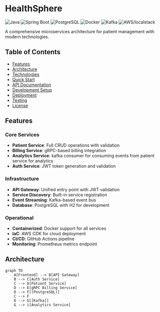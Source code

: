 # HealthSphere

![Java](https://img.shields.io/badge/java-%23ED8B00.svg?style=for-the-badge&logo=openjdk&logoColor=white)
![Spring Boot](https://img.shields.io/badge/Spring_Boot-6DB33F?style=for-the-badge&logo=spring&logoColor=white)
![PostgreSQL](https://img.shields.io/badge/PostgreSQL-316192?style=for-the-badge&logo=postgresql&logoColor=white)
![Docker](https://img.shields.io/badge/docker-%230db7ed.svg?style=for-the-badge&logo=docker&logoColor=white)
![Kafka](https://img.shields.io/badge/Apache_Kafka-231F20?style=for-the-badge&logo=apache-kafka&logoColor=white)
![AWS/localstack](https://img.shields.io/badge/localstack/AWS-232F3E?style=for-the-badge&logo=amazonaws&logoColor=white)

A comprehensive microservices architecture for patient management with modern technologies.

## Table of Contents
- [Features](#features)
- [Architecture](#architecture)
- [Technologies](#technologies)
- [Quick Start](#quick-start)
- [API Documentation](#api-documentation)
- [Development Setup](#development-setup)
- [Deployment](#deployment)
- [Testing](#testing)
- [License](#license)

## Features

### Core Services
- **Patient Service**: Full CRUD operations with validation
- **Billing Service**: gRPC-based billing integration
- **Analytics Service**: kafka consumer for consuming events from patient service for analytics
- **Auth Service**: JWT token generation and validation

### Infrastructure
- **API Gateway**: Unified entry point with JWT validation
- **Service Discovery**: Built-in service registration
- **Event Streaming**: Kafka-based event bus
- **Database**: PostgreSQL with H2 for development

### Operational
- **Containerized**: Docker support for all services
- **IaC**: AWS CDK for cloud deployment
- **CI/CD**: GitHub Actions pipeline
- **Monitoring**: Prometheus metrics endpoint

## Architecture

```mermaid
graph TD
    A[Frontend] --> B[API Gateway]
    B --> C[Auth Service]
    C --> D[Patient Service]
    D --> E[gRPC Billing Service]
    D --> F[(PostgreSQL)]
    C --> F
    D --> G[[Kafka]]
    G --> i[Analytics Service]
